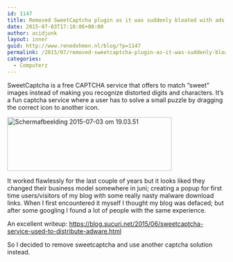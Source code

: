```yaml
---
id: 1147
title: Removed SweetCaptcha plugin as it was suddenly bloated with ads en malware.
date: 2015-07-03T17:10:06+00:00
author: acidjunk
layout: inner
guid: http://www.renedohmen.nl/blog/?p=1147
permalink: /2015/07/removed-sweetcaptcha-plugin-as-it-was-suddenly-bloated-with-ads-en-malware/
categories:
  - Computerz
---
```

SweetCaptcha is a free CAPTCHA service that offers to match “sweet” images instead of making you recognize distorted digits and characters. It&#8217;s a fun captcha service where a user has to solve a small puzzle by dragging the correct icon to another icon.

[<img class="alignnone size-full wp-image-1148" src="http://www.renedohmen.nl/blog/wp-content/uploads/2015/07/Schermafbeelding-2015-07-03-om-19.03.51.png" alt="Schermafbeelding 2015-07-03 om 19.03.51" width="379" height="124" srcset="http://www.renedohmen.nl/blog/wp-content/uploads/2015/07/Schermafbeelding-2015-07-03-om-19.03.51-300x98.png 300w, http://www.renedohmen.nl/blog/wp-content/uploads/2015/07/Schermafbeelding-2015-07-03-om-19.03.51.png 379w" sizes="(max-width: 379px) 100vw, 379px" />](http://www.renedohmen.nl/blog/wp-content/uploads/2015/07/Schermafbeelding-2015-07-03-om-19.03.51.png)

It worked flawlessly for the last couple of years but it looks liked they changed their business model somewhere in juni; creating a popup for first time users/visitors of my blog with some really nasty malware download links. When I first encountered it myself I thought my blog was defaced; but after some googling I found a lot of people with the same experience.

An excellent writeup: https://blog.sucuri.net/2015/06/sweetcaptcha-service-used-to-distribute-adware.html

So I decided to remove sweetcaptcha and use another captcha solution instead.
